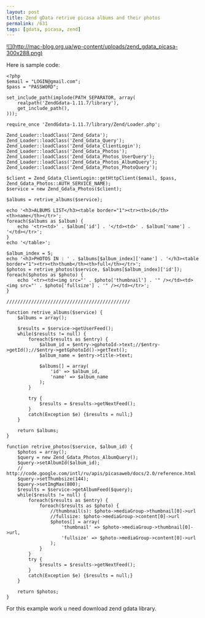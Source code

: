 ```yaml
---
layout: post
title: Zend gData retrive picasa albums and their photos
permalink: /631
tags: [gdata, picasa, zend]
---
```


[![](http://mac-blog.org.ua/wp-content/uploads/zend_gdata_picasa-
300x288.png)](http://mac-blog.org.ua/wp-content/uploads/zend_gdata_picasa.png)


Here is sample code:


    <?php
    $email = "LOGIN@gmail.com";
    $pass = "PASSWORD";

    set_include_path(implode(PATH_SEPARATOR, array(
        realpath('ZendGdata-1.11.7/library'),
        get_include_path(),
    )));

    require_once 'ZendGdata-1.11.7/library/Zend/Loader.php';

    Zend_Loader::loadClass('Zend_Gdata');
    Zend_Loader::loadClass('Zend_Gdata_Query');
    Zend_Loader::loadClass('Zend_Gdata_ClientLogin');
    Zend_Loader::loadClass('Zend_Gdata_Photos');
    Zend_Loader::loadClass('Zend_Gdata_Photos_UserQuery');
    Zend_Loader::loadClass('Zend_Gdata_Photos_AlbumQuery');
    Zend_Loader::loadClass('Zend_Gdata_Photos_PhotoQuery');

    $client = Zend_Gdata_ClientLogin::getHttpClient($email, $pass, Zend_Gdata_Photos::AUTH_SERVICE_NAME);
    $service = new Zend_Gdata_Photos($client);

    $albums = retrive_albums($service);

    echo '<h3>ALBUMS LIST</h3><table border="1"><tr><th>id</th><th>name</th></tr>';
    foreach($albums as $album) {
        echo '<tr><td>' . $album['id'] . '</td><td>' . $album['name'] . '</td></tr>';
    }
    echo '</table>';

    $album_index = 5;
    echo '<h3>PHOTOS IN : ' . $albums[$album_index]['name'] . '</h3><table border="1"><tr><th>thumb</th><th>full</th></tr>';
    $photos = retrive_photos($service, $albums[$album_index]['id']);
    foreach($photos as $photo) {
        echo '<tr><td><img src="' . $photo['thumbnail'] . '" /></td><td><img src="' . $photo['fullsize'] . '" /></td></tr>';
    }

    /////////////////////////////////////////////

    function retrive_albums($service) {
        $albums = array();

        $results = $service->getUserFeed();
        while($results != null) {
            foreach($results as $entry) {
                $album_id = $entry->gphotoId->text;//$entry->getId();//$entry->getGphotoId()->getText();
                $album_name = $entry->title->text;

                $albums[] = array(
                    'id' => $album_id,
                    'name' => $album_name
                );
            }

            try {
                $results = $results->getNextFeed();
            }
            catch(Exception $e) {$results = null;}
        }

        return $albums;
    }

    function retrive_photos($service, $album_id) {
        $photos = array();
        $query = new Zend_Gdata_Photos_AlbumQuery();
        $query->setAlbumId($album_id);
        // http://code.google.com/intl/ru/apis/picasaweb/docs/2.0/reference.html
        $query->setThumbsize(144);
        $query->setImgMax(800);
        $results = $service->getAlbumFeed($query);
        while($results != null) {
            foreach($results as $entry) {
                foreach($results as $photo) {
                    //thumbnail(s): $photo->mediaGroup->thumbnail[0]->url
                    //fullsize: $photo->mediaGroup->content[0]->url
                    $photos[] = array(
                        'thumbnail' => $photo->mediaGroup->thumbnail[0]->url,
                        'fullsize' => $photo->mediaGroup->content[0]->url
                    );
                }
            }
            try {
                $results = $results->getNextFeed();
            }
            catch(Exception $e) {$results = null;}
        }

        return $photos;
    }


For this example work u need download zend gdata library.

